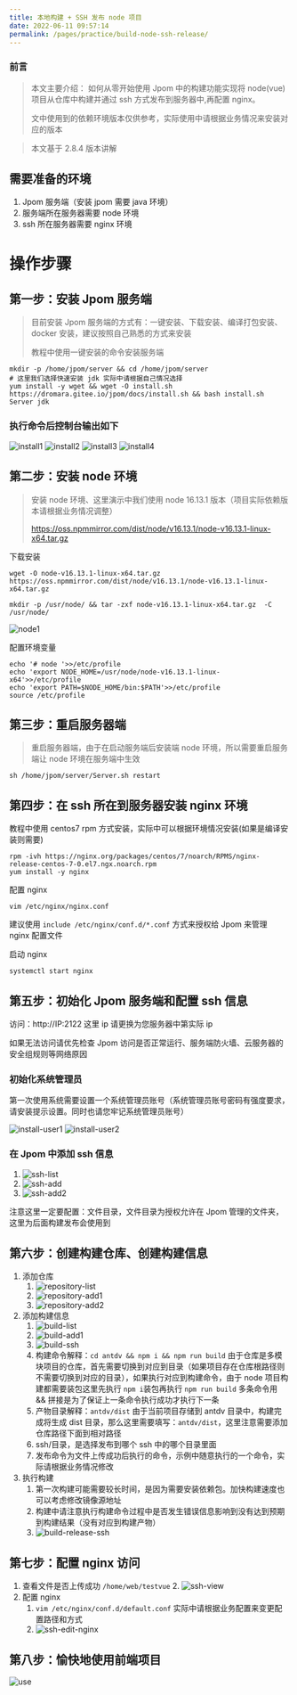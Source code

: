 ```yaml
---
title: 本地构建 + SSH 发布 node 项目
date: 2022-06-11 09:57:14
permalink: /pages/practice/build-node-ssh-release/
---
```



### 前言

> 本文主要介绍：
> 如何从零开始使用 Jpom 中的构建功能实现将 node(vue) 项目从仓库中构建并通过 ssh 方式发布到服务器中,再配置 nginx。
> 
>  文中使用到的依赖环境版本仅供参考，实际使用中请根据业务情况来安装对应的版本

> 本文基于 2.8.4 版本讲解

## 需要准备的环境

1. Jpom 服务端（安装 jpom 需要 java 环境）
2. 服务端所在服务器需要 node 环境
3. ssh 所在服务器需要 nginx 环境

# 操作步骤

## 第一步：安装 Jpom 服务端

> 目前安装 Jpom 服务端的方式有：一键安装、下载安装、编译打包安装、docker 安装，建议按照自己熟悉的方式来安装
> 
> 教程中使用一键安装的命令安装服务端

```
mkdir -p /home/jpom/server && cd /home/jpom/server
# 这里我们选择快速安装 jdk 实际中请根据自己情况选择
yum install -y wget && wget -O install.sh https://dromara.gitee.io/jpom/docs/install.sh && bash install.sh Server jdk
```

### 执行命令后控制台输出如下

![install1](/images/tutorial/build_node_release/install1.png)
![install2](/images/tutorial/build_node_release/install2.png)
![install3](/images/tutorial/build_node_release/install3.png)
![install4](/images/tutorial/build_node_release/install4.png)

## 第二步：安装 node 环境

> 安装 node 环境、这里演示中我们使用 node 16.13.1 版本（项目实际依赖版本请根据业务情况调整）
>
> https://oss.npmmirror.com/dist/node/v16.13.1/node-v16.13.1-linux-x64.tar.gz
>

下载安装

```
wget -O node-v16.13.1-linux-x64.tar.gz https://oss.npmmirror.com/dist/node/v16.13.1/node-v16.13.1-linux-x64.tar.gz

mkdir -p /usr/node/ && tar -zxf node-v16.13.1-linux-x64.tar.gz  -C /usr/node/
```

![node1](/images/tutorial/build_node_release/node1.png)

配置环境变量

```
echo '# node '>>/etc/profile
echo 'export NODE_HOME=/usr/node/node-v16.13.1-linux-x64'>>/etc/profile
echo 'export PATH=$NODE_HOME/bin:$PATH'>>/etc/profile
source /etc/profile
```

## 第三步：重启服务器端

> 重启服务器端，由于在启动服务端后安装端 node 环境，所以需要重启服务端让 node 环境在服务端中生效

```
sh /home/jpom/server/Server.sh restart
```

## 第四步：在 ssh 所在到服务器安装 nginx 环境

教程中使用 centos7 rpm 方式安装，实际中可以根据环境情况安装(如果是编译安装则需要)

```
rpm -ivh https://nginx.org/packages/centos/7/noarch/RPMS/nginx-release-centos-7-0.el7.ngx.noarch.rpm
yum install -y nginx
```

配置 nginx 

```
vim /etc/nginx/nginx.conf
```
建议使用 `include /etc/nginx/conf.d/*.conf` 方式来授权给 Jpom 来管理 nginx 配置文件

启动 nginx

```
systemctl start nginx
```

## 第五步：初始化 Jpom 服务端和配置 ssh 信息

访问：http://IP:2122 这里 ip 请更换为您服务器中第实际 ip

如果无法访问请优先检查 Jpom 访问是否正常运行、服务端防火墙、云服务器的安全组规则等网络原因

### 初始化系统管理员

第一次使用系统需要设置一个系统管理员账号（系统管理员账号密码有强度要求，请安装提示设置。同时也请您牢记系统管理员账号）

![install-user1](/images/tutorial/build_node_release/install-user1.png)
![install-user2](/images/tutorial/build_node_release/install-user2.png)

### 在 Jpom 中添加 ssh 信息

1. ![ssh-list](/images/tutorial/build_node_release/ssh-list.png)
2. ![ssh-add](/images/tutorial/build_node_release/ssh-add.png)
3. ![ssh-add2](/images/tutorial/build_node_release/ssh-add2.png)

注意这里一定要配置：文件目录，文件目录为授权允许在 Jpom 管理的文件夹，这里为后面构建发布会使用到

## 第六步：创建构建仓库、创建构建信息

1. 添加仓库
   1. ![repository-list](/images/tutorial/build_node_release/repository-list.png)
   2. ![repository-add1](/images/tutorial/build_node_release/repository-add1.png)
   3. ![repository-add2](/images/tutorial/build_node_release/repository-add2.png)
2. 添加构建信息
   1. ![build-list](/images/tutorial/build_node_release/build-list.png)
   2. ![build-add1](/images/tutorial/build_node_release/build-add1.png)
   3. ![build-ssh](/images/tutorial/build_node_release/build-ssh.png)
   4. 构建命令解释：`cd antdv && npm i && npm run build` 由于仓库是多模块项目的仓库，首先需要切换到对应到目录（如果项目存在仓库根路径则不需要切换到对应的目录），如果执行对应到构建命令，由于 node 项目构建都需要装包这里先执行 `npm i`装包再执行 `npm run build` 多条命令用 && 拼接是为了保证上一条命令执行成功才执行下一条
   5. 产物目录解释：`antdv/dist` 由于当前项目存储到 antdv 目录中，构建完成将生成 dist 目录，那么这里需要填写：`antdv/dist`，这里注意需要添加仓库路径下面到相对路径
   6. ssh/目录，是选择发布到哪个 ssh 中的哪个目录里面
   7. 发布命令为文件上传成功后执行的命令，示例中随意执行的一个命令，实际请根据业务情况修改
3. 执行构建
   1. 第一次构建可能需要较长时间，是因为需要安装依赖包。加快构建速度也可以考虑修改镜像源地址
   2. 构建中请注意执行构建命令过程中是否发生错误信息影响到没有达到预期到构建结果（没有对应到构建产物）
   3. ![build-release-ssh](/images/tutorial/build_node_release/build-release-ssh.png)

## 第七步：配置 nginx 访问

1. 查看文件是否上传成功 `/home/web/testvue`
   2. ![ssh-view](/images/tutorial/build_node_release/ssh-view.png)
2. 配置 nginx 
   1. `vim /etc/nginx/conf.d/default.conf` 实际中请根据业务配置来变更配置路径和方式
   2. ![ssh-edit-nginx](/images/tutorial/build_node_release/ssh-edit-nginx.png)

## 第八步：愉快地使用前端项目

![use](/images/tutorial/build_node_release/use.png)




